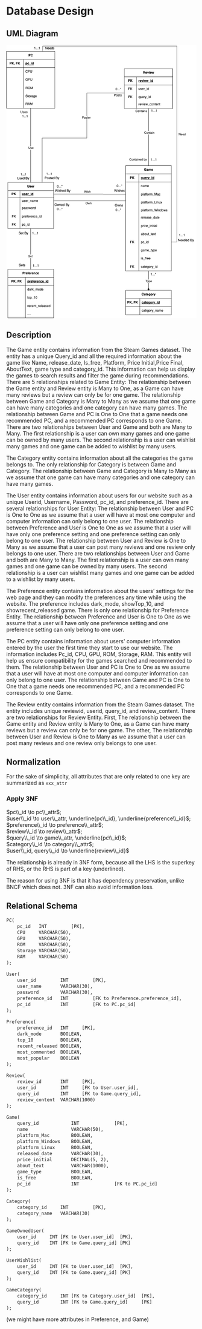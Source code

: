 # Database Design

## UML Diagram

![UML](./image/cs411-pt1-stage2-uml.png)

## Description
The Game entity contains information from the Steam Games dataset. The entity has a unique Query_id and all the required information about the game like Name, release_date, Is_free, Platform, Price Initial,Price Final, AboutText, game type and category_id. This information can help us display the games to search results and filter the game during recommendations. There are 5 relationships related to Game Entity:
The relationship between the Game entity and Review entity is Many to One, as a Game can have many reviews but a review can only be for one game.
The relationship between Game and Category is Many to Many as we assume that one game can have many categories and one category can have many games.
The relationship between Game and PC is One to One that a game needs one recommended PC, and a recommended PC corresponds to one Game.
There are two relationships between User and Game and both are Many to Many. The first relationship is a user can own many games and one game can be owned by many users. The second relationship is a user can wishlist many games and one game can be added to wishlist by many users.

The Category entity contains information about all the categories the game belongs to. The only relationship for Category is between Game and Category. The relationship between Game and Category is Many to Many as we assume that one game can have many categories and one category can have many games.

The User entity contains information about users for our website such as a unique Userid, Username, Password, pc_id, and preference_id. There are several relationships for User Entity:
The relationship between User and PC is One to One as we assume that a user will have at most one computer and computer information can only belong to one user. 
The relationship between Preference and User is One to One as we assume that a user will have only one preference setting and one preference setting can only belong to one user.
The relationship between User and Review is One to Many as we assume that a user can post many reviews and one review only belongs to one user.
There are two relationships between User and Game and both are Many to Many. The first relationship is a user can own many games and one game can be owned by many users. The second relationship is a user can wishlist many games and one game can be added to a wishlist by many users.

The Preference entity contains information about the users’ settings for the web page and they can modify the preferences any time while using the website. The preference includes dark_mode, showTop_10, and showrecent_released game. There is only one relationship for Preference Entity. The relationship between Preference and User is One to One as we assume that a user will have only one preference setting and one preference setting can only belong to one user.

The PC entity contains information about users' computer information entered by the user the first time they start to use our website. The information includes Pc_id, CPU, GPU, ROM, Storage, RAM. This entity will help us ensure compatibility for the games searched and recommended to them. The relationship between User and PC is One to One as we assume that a user will have at most one computer and computer information can only belong to one user. The relationship between Game and PC is One to One that a game needs one recommended PC, and a recommended PC corresponds to one Game.

The Review entity contains information from the Steam Games dataset. The entity includes unique reviewid, userid, query_id, and review_content. There are two relationships for Review Entity. First, The relationship between the Game entity and Review entity is Many to One, as a Game can have many reviews but a review can only be for one game. The other, The relationship between User and Review is One to Many as we assume that a user can post many reviews and one review only belongs to one user.

## Normalization

For the sake of simplicity, all attributes that are only related to one key are summarized as `xxx_attr`

### Apply 3NF

$pc\\_id \to pc\\_attr$; \
$user\\_id \to user\\_attr, \underline{pc\\_id}, \underline{preference\\_id}$; \
$preference\\_id \to preference\\_attr$; \
$review\\_id \to review\\_attr$; \
$query\\_id \to game\\_attr, \underline{pc\\_id}$; \
$category\\_id \to category\\_attr$; \
$user\\_id, query\\_id \to \underline{review\\_id}$

The relationship is already in 3NF form, because all the LHS is the superkey of RHS, or the RHS is part of a key (underlined).

The reason for using 3NF is that it has dependency preservation, unlike BNCF which does not. 3NF can also avoid information loss.


## Relational Schema

```mysql
PC(
    pc_id   INT         [PK], 
    CPU     VARCHAR(50), 
    GPU     VARCHAR(50), 
    ROM     VARCHAR(50), 
    Storage VARCHAR(50), 
    RAM     VARCHAR(50)
);
```
```mysql
User(
    user_id         INT         [PK], 
    user_name       VARCHAR(30), 
    password        VARCHAR(30), 
    preference_id   INT         [FK to Preference.preference_id], 
    pc_id           INT         [FK to PC.pc_id]
);
```

```mysql
Preference(
    preference_id   INT     [PK], 
    dark_mode       BOOLEAN, 
    top_10          BOOLEAN, 
    recent_released BOOLEAN, 
    most_commented  BOOLEAN, 
    most_popular    BOOLEAN
);
```

```mysql
Review(
    review_id       INT     [PK], 
    user_id         INT     [FK to User.user_id], 
    query_id        INT     [FK to Game.query_id], 
    review_content  VARCHAR(1000)
);
```

```mysql
Game(
    query_id            INT             [PK], 
    name                VARCHAR(50), 
    platform_Mac        BOOLEAN, 
    platform_Windows    BOOLEAN, 
    platform_Linux      BOOLEAN, 
    released_date       VARCHAR(30), 
    price_initial       DECIMAL(5, 2), 
    about_text          VARCHAR(1000), 
    game_type           BOOLEAN, 
    is_free             BOOLEAN, 
    pc_id               INT             [FK to PC.pc_id]
);
```

```mysql
Category(
    category_id     INT         [PK], 
    category_name   VARCHAR(30)
);
```

```mysql
GameOwnedUser(
    user_id     INT [FK to User.user_id]  [PK], 
    query_id    INT [FK to Game.query_id] [PK]
);
```

```mysql
UserWishlist(
    user_id     INT [FK to User.user_id]  [PK], 
    query_id    INT [FK to Game.query_id] [PK]
);
```
```mysql
GameCategory(
    category_id     INT [FK to Category.user_id]  [PK], 
    query_id        INT [FK to Game.query_id]     [PK]
);
```

(we might have more attributes in Preference, and Game)
